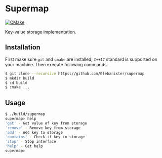 # Supermap

[![CMake](https://github.com/Glebanister/supermap/actions/workflows/cmake.yml/badge.svg)](https://github.com/Glebanister/supermap/actions/workflows/cmake.yml)

Key-value storage implementation.

## Installation

First make sure `git` and `cmake` are installed,
`C++17` standard is supported on your machine.
Then execute following commands.

```bash
$ git clone --recursive https://github.com/Glebanister/supermap
$ mkdir build
$ cd build
$ cmake ...
```

## Usage

```bash
$ ./build/supermap 
supermap> help
'get' - Get value of key from storage
'remove' - Remove key from storage
'add' - Add key to storage
'contains' - Check if key in storage
'stop' - Stop interface
'help' - Get help
supermap> 
```
